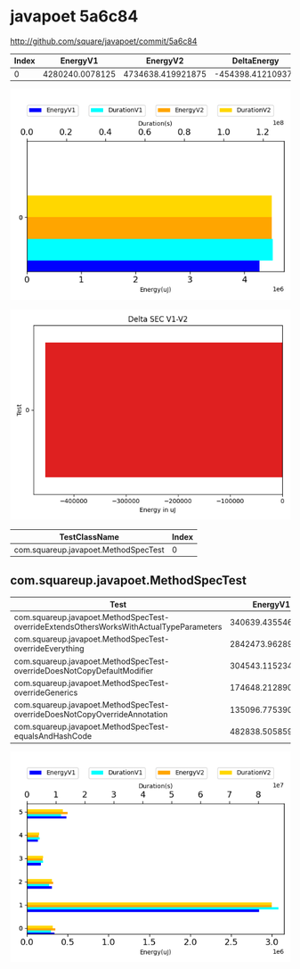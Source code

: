 # javapoet 5a6c84


http://github.com/square/javapoet/commit/5a6c84


| Index | EnergyV1 | EnergyV2 | DeltaEnergy | DurationV1 | DurationsV2 | DeltaDuration |
| --- | --- | --- | --- | --- | --- | --- |
| 0 | 4280240.0078125 | 4734638.419921875 | -454398.412109375 | 124957860.671875 | 130738813.69335938 | -5780953.021484375 |

![](./javapoet.png)

![](./javapoet_delta.png)

| TestClassName | Index |
| --- | --- |
| com.squareup.javapoet.MethodSpecTest | 0 |
## com.squareup.javapoet.MethodSpecTest

| Test | EnergyV1 | EnergyV2 | DeltaEnergy | DurationV1 | DurationsV2 | DeltaDuration |
| --- | --- | --- | --- | --- | --- | --- |
| com.squareup.javapoet.MethodSpecTest-overrideExtendsOthersWorksWithActualTypeParameters | 340639.435546875 | 364346.58203125 | -23707.146484375 | 8279572.640625 | 9345338.505859375 | -1065765.865234375 |
| com.squareup.javapoet.MethodSpecTest-overrideEverything | 2842473.962890625 | 3148017.666015625 | -305543.703125 | 86961390.921875 | 89005667.81835938 | -2044276.896484375 |
| com.squareup.javapoet.MethodSpecTest-overrideDoesNotCopyDefaultModifier | 304543.115234375 | 339015.4765625 | -34472.361328125 | 7792824.140625 | 9041133.576171875 | -1248309.435546875 |
| com.squareup.javapoet.MethodSpecTest-overrideGenerics | 174648.212890625 | 204528.48828125 | -29880.275390625 | 5582044.873046875 | 5888777.673828125 | -306732.80078125 |
| com.squareup.javapoet.MethodSpecTest-overrideDoesNotCopyOverrideAnnotation | 135096.775390625 | 152502.822265625 | -17406.046875 | 4447339.396484375 | 4455284.1171875 | -7944.720703125 |
| com.squareup.javapoet.MethodSpecTest-equalsAndHashCode | 482838.505859375 | 526227.384765625 | -43388.87890625 | 11894688.69921875 | 13002612.001953125 | -1107923.302734375 |

![](./com.squareup.javapoet.MethodSpecTest-graph.png)

